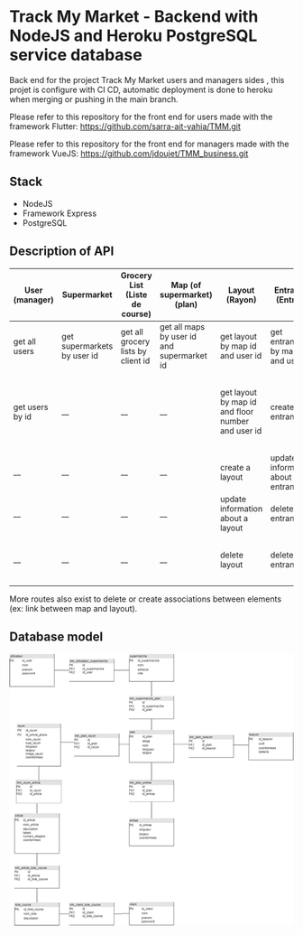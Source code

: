 # Track My Market - Backend with NodeJS and Heroku PostgreSQL service database

Back end for the project Track My Market users and managers sides , this projet is configure with CI CD, automatic deployment is done to heroku when merging or pushing in the main branch.

Please refer to this repository for the front end for users made with the framework Flutter: https://github.com/sarra-ait-yahia/TMM.git

Please refer to this repository for the front end for managers made with the framework VueJS: https://github.com/jdoujet/TMM_business.git

## Stack

- NodeJS
- Framework Express
- PostgreSQL

## Description of API

User (manager) | Supermarket | Grocery List (Liste de course) | Map (of supermarket) (plan) | Layout (Rayon) | Entrance (Entree) | Beacon | Item (Article) | Client 
------------ | ------------- | ------------- | ------------- | ------------- | ------------- | ------------- | ------------- | ------------- |
get all users | get supermarkets by user id | get all grocery lists by client id | get all maps by user id and supermarket id | get layout by map id and user id | get entrance by map id and user id | get beacon by map id and user id | get all items | __
get users by id | __ | __ | __ | get layout by map id and floor number and user id | create an entrance | get beacon by plan id and floor number and user id | get item by id | __
__ | __ | __ | __ | create a layout | update information about an entrance | __ | get item by name | __
__ | __ | __ | __ | update information about a layout | delete an entrance | __ | get all items from a grocery list id | __
__ | __ | __ | __ | delete layout | delete an entrance | __ | get trendy item from rayon id and supermarket id | __


More routes also exist to delete or create associations between elements (ex: link between map and layout).


## Database model

![Alt text](/screenshots/model.png)


